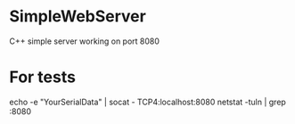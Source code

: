 # SimpleWebServer
C++ simple server working on port 8080

# For tests
echo -e "YourSerialData" | socat - TCP4:localhost:8080
netstat -tuln | grep :8080
